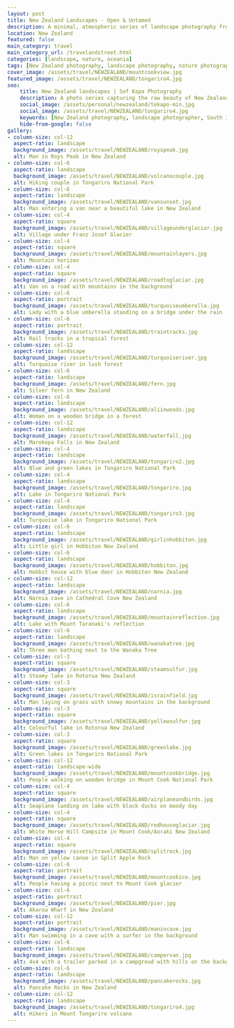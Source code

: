 ```yaml
---
layout: post
title: New Zealand Landscapes - Open & Untamed
description: A minimal, atmospheric series of landscape photography from New Zealand — capturing the vastness, stillness, and textures of the Islands through a natural and documentary lens.
location: New Zealand
featured: false
main_category: travel
main_category_url: /travelandstreet.html
categories: [landscape, nature, oceania]
tags: [New Zealand photography, landscape photography, nature photographer, South Island NZ, North Island NZ, travel photography, Sof Kapa Photography]
cover_image: /assets/travel/NEWZEALAND/mountcookview.jpg
featured_image: /assets/travel/NEWZEALAND/tongariro4.jpg
seo:
    title: New Zealand landscapes | Sof Kapa Photography
    description: A photo series capturing the raw beauty of New Zealand's North and South Islands — atmospheric landscapes and quiet scenes told through a documentary lens.
    social_image: /assets/personal/newzealand/tekapo-min.jpg
    social_image: /assets/travel/NEWZEALAND/tongariro4.jpg
    keywords: [New Zealand photography, landscape photographer, South Island New Zealand, travel photography NZ, documentary nature photography]
    hide-from-google: false 
gallery:
- column-size: col-12
  aspect-ratio: landscape
  background_image: /assets/travel/NEWZEALAND/royspeak.jpg
  alt: Man in Roys Peak in New Zealand
- column-size: col-6
  aspect-ratio: landscape
  background_image: /assets/travel/NEWZEALAND/volcanocouple.jpg
  alt: Hiking couple in Tongariro National Park
- column-size: col-6
  aspect-ratio: landscape
  background_image: /assets/travel/NEWZEALAND/vansunset.jpg
  alt: Man entering a van near a beautiful lake in New Zealand
- column-size: col-4
  aspect-ratio: square
  background_image: /assets/travel/NEWZEALAND/villageunderglaciar.jpg
  alt: Village under Franz Josef Glacier
- column-size: col-4
  aspect-ratio: square
  background_image: /assets/travel/NEWZEALAND/mountainlayers.jpg
  alt: Mountain horizon
- column-size: col-4
  aspect-ratio: square
  background_image: /assets/travel/NEWZEALAND/roadtoglaciar.jpg
  alt: Van on a road with mountains in the background
- column-size: col-6
  aspect-ratio: portrait
  background_image: /assets/travel/NEWZEALAND/turquoiseumberella.jpg
  alt: Lady with a blue umberella standing on a bridge under the rain
- column-size: col-6
  aspect-ratio: portrait
  background_image: /assets/travel/NEWZEALAND/traintracks.jpg
  alt: Rail tracks in a tropical forest
- column-size: col-12
  aspect-ratio: landscape
  background_image: /assets/travel/NEWZEALAND/turquoiseriver.jpg
  alt: Turquoise river in lush forest
- column-size: col-6
  aspect-ratio: landscape
  background_image: /assets/travel/NEWZEALAND/fern.jpg
  alt: Silver fern in New Zealand
- column-size: col-6
  aspect-ratio: landscape
  background_image: /assets/travel/NEWZEALAND/aliinwoods.jpg
  alt: Woman on a wooden bridge in a forest
- column-size: col-12
  aspect-ratio: landscape
  background_image: /assets/travel/NEWZEALAND/waterfall.jpg
  alt: Marokopa Falls in New Zealand
- column-size: col-4
  aspect-ratio: landscape
  background_image: /assets/travel/NEWZEALAND/tongariro2.jpg
  alt: Blue and green lakes in Tongariro National Park
- column-size: col-4
  aspect-ratio: landscape
  background_image: /assets/travel/NEWZEALAND/tongariro.jpg
  alt: Lake in Tongariro National Park
- column-size: col-4
  aspect-ratio: landscape
  background_image: /assets/travel/NEWZEALAND/tongariro3.jpg
  alt: Turquoise lake in Tongariro National Park
- column-size: col-6
  aspect-ratio: landscape
  background_image: /assets/travel/NEWZEALAND/girlinhobbiton.jpg
  alt: Little girl in Hobbiton New Zealand
- column-size: col-6
  aspect-ratio: landscape
  background_image: /assets/travel/NEWZEALAND/hobbiton.jpg
  alt: Hobbit house with blue door in Hobbiton New Zealand
- column-size: col-12
  aspect-ratio: landscape
  background_image: /assets/travel/NEWZEALAND/narnia.jpg
  alt: Narnia cave in Cathedral Cove New Zealand
- column-size: col-6
  aspect-ratio: landscape
  background_image: /assets/travel/NEWZEALAND/mountainreflection.jpg
  alt: Lake with Mount Taranaki's reflection
- column-size: col-6
  aspect-ratio: landscape
  background_image: /assets/travel/NEWZEALAND/wanakatree.jpg
  alt: Three men bathing next to the Wanaka Tree
- column-size: col-3
  aspect-ratio: square
  background_image: /assets/travel/NEWZEALAND/steamsulfur.jpg
  alt: Steamy lake in Rotorua New Zealand
- column-size: col-3
  aspect-ratio: square
  background_image: /assets/travel/NEWZEALAND/israinfield.jpg
  alt: Man laying on grass with snowy mountains in the background
- column-size: col-3
  aspect-ratio: square
  background_image: /assets/travel/NEWZEALAND/yellowsulfur.jpg
  alt: Colourful lake in Rotorua New Zealand
- column-size: col-3
  aspect-ratio: square
  background_image: /assets/travel/NEWZEALAND/greenlake.jpg
  alt: Green lakes in Tongariro National Park
- column-size: col-12
  aspect-ratio: landscape-wide
  background_image: /assets/travel/NEWZEALAND/mountcookbridge.jpg
  alt: People walking on wooden bridge in Mount Cook National Park
- column-size: col-4
  aspect-ratio: square
  background_image: /assets/travel/NEWZEALAND/airplaneandbirds.jpg
  alt: Seaplane landing on lake with black ducks on moody day
- column-size: col-4
  aspect-ratio: square
  background_image: /assets/travel/NEWZEALAND/redhouseglaciar.jpg
  alt: White Horse Hill Campsite in Mount Cook/Aoraki New Zealand
- column-size: col-4
  aspect-ratio: square
  background_image: /assets/travel/NEWZEALAND/splitrock.jpg
  alt: Man on yellow canoe in Split Apple Rock
- column-size: col-6
  aspect-ratio: portrait
  background_image: /assets/travel/NEWZEALAND/mountcookice.jpg
  alt: People having a picnic next to Mount Cook glacier
- column-size: col-6
  aspect-ratio: portrait
  background_image: /assets/travel/NEWZEALAND/pier.jpg
  alt: Akaroa Wharf in New Zealand
- column-size: col-12
  aspect-ratio: portrait
  background_image: /assets/travel/NEWZEALAND/manincave.jpg
  alt: Man swimming in a cave with a surfer in the background
- column-size: col-6
  aspect-ratio: landscape
  background_image: /assets/travel/NEWZEALAND/campervan.jpg
  alt: 4x4 with a trailer parked in a campgroud with hills on the background
- column-size: col-6
  aspect-ratio: landscape
  background_image: /assets/travel/NEWZEALAND/pancakerocks.jpg
  alt: Pancake Rocks in New Zealand
- column-size: col-12
  aspect-ratio: landscape
  background_image: /assets/travel/NEWZEALAND/tongariro4.jpg
  alt: Hikers in Mount Tongariro volcano 
---
```


